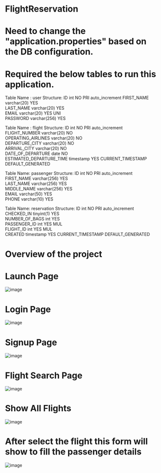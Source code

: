 # FlightReservation

# Need to change the "application.properties" based on the DB configuration.

# Required the below tables to run this application.

Table Name : user
Structure:
ID	int	NO	PRI		auto_increment
FIRST_NAME	varchar(20)	YES			
LAST_NAME	varchar(20)	YES			
EMAIL	varchar(20)	YES	UNI		
PASSWORD	varchar(256)	YES	

Table Name : flight
Structure:
ID	int	NO	PRI		auto_increment
FLIGHT_NUMBER	varchar(20)	NO			
OPERATING_AIRLINES	varchar(20)	NO			
DEPARTURE_CITY	varchar(20)	NO			
ARRIVAL_CITY	varchar(20)	NO			
DATE_OF_DEPARTURE	date	NO			
ESTIMATED_DEPARTURE_TIME	timestamp	YES		CURRENT_TIMESTAMP	DEFAULT_GENERATED

Table Name: passenger
Structure:
ID	int	NO	PRI		auto_increment
FIRST_NAME	varchar(256)	YES			
LAST_NAME	varchar(256)	YES			
MIDDLE_NAME	varchar(256)	YES			
EMAIL	varchar(50)	YES			
PHONE	varchar(10)	YES			

Table Name: reservation
Structure:
ID	int	NO	PRI		auto_increment
CHECKED_IN	tinyint(1)	YES			
NUMBER_OF_BAGS	int	YES			
PASSENGER_ID	int	YES	MUL		
FLIGHT_ID	int	YES	MUL		
CREATED	timestamp	YES		CURRENT_TIMESTAMP	DEFAULT_GENERATED


# Overview of the project

# Launch Page
![image](https://github.com/abhinandan-karmakar/FlightReservation/assets/59645372/6864d73f-8fc1-4956-8fcc-d7c35f5adf5b)

# Login Page
![image](https://github.com/abhinandan-karmakar/FlightReservation/assets/59645372/8cadf7e0-0c03-4fda-bea2-d4a35ba2de22)

# Signup Page
![image](https://github.com/abhinandan-karmakar/FlightReservation/assets/59645372/939a2e48-37b6-483f-a787-d48f79eb0064)

# Flight Search Page
![image](https://github.com/abhinandan-karmakar/FlightReservation/assets/59645372/8938a30f-f685-438b-a283-2cbb33abee54)

# Show All Flights
![image](https://github.com/abhinandan-karmakar/FlightReservation/assets/59645372/71e2ebc8-0bfb-4be6-9c76-76a8378d4cc1)

# After select the flight this form will show to fill the passenger details
![image](https://github.com/abhinandan-karmakar/FlightReservation/assets/59645372/3ae54d59-8151-4341-b969-9d137e052f90)












